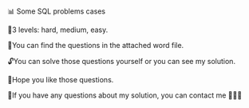 📊 Some SQL problems cases

🪩3 levels: hard, medium, easy.

📃You can find the questions in the attached word file.

🔓You can solve those questions yourself or you can see my solution.

🐸Hope you like those questions.

📠If you have any questions about my solution, you can contact me 🧔🏻‍♂️
